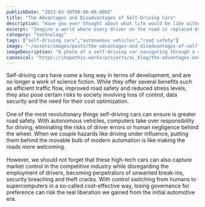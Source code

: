 ```yaml
---
publishDate: "2023-03-30T00:00:00.000Z"
title: "The Advantages and Disadvantages of Self-Driving Cars"
description: "Have you ever thought about what life would be like without the need to manually drive a car? In this article, we evaluate the pros and cons of self-driving cars."
excerpt: "Imagine a world where every driver on the road is replaced by an autonomous vehicle."
category: "technology"
tags: ["self-driving cars","autonomous vehicles","road safety"]
image: "~/assets/images/posts/the-advantages-and-disadvantages-of-self-driving-cars.png"
imageDescription: "A photo of a self-driving car navigating through a city."
canonical: "https://ihopethis.works/projects/ai_blog/the-advantages-and-disadvantages-of-self-driving-cars"
---
```

Self-driving cars have come a long way in terms of development, and are no longer a work of science fiction. While they offer several benefits such as efficient traffic flow, improved road safety and reduced stress levels, they also pose certain risks to society involving loss of control, data security and the need for their cost optimization.<br/><br/>One of the most revolutionary things self-driving cars can ensure is greater road safety. With autonomous vehicles, computers take over responsibility for driving, eliminating the risks of driver errors or human negligence behind the wheel. When we couple hazards like driving under influence, putting them behind the movable bulb of modern automation is like making the roads more welcoming.<br/><br/>However, we should not forget that these high-tech cars can also capture market control in the competitive industry while disregarding the employment of drivers, becoming perpetrators of unwanted break-ins, security breaching and theft cracks. With control switching from humans to supercomputers in a so-called cost-effective way, losing governance for preference can risk the real liberation we gained from the initial automotive era.